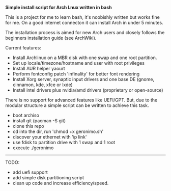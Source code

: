 **Simple install script for Arch Lnux written in bash**


This is a project for me to learn bash, it's noobishly written but works fine for me. On a good internet connecton it can install Arch in under 5 minutes.

The installation process is aimed for new Arch users and closely follows the beginners installation guide (see ArchWiki).

Current features:
* Install Archlinux on a MBR disk with one swap and one root partition.
* Set up locale/timezone/hostname and user with root privileges
* Install AUR helper yaourt
* Perform fontconfig patch 'infinality' for better font rendering
* Install Xorg server, synaptic input drivers and one base DE (gnome, cinnamon, kde, xfce or lxde)
* Install intel drivers plus nvidia/amd drivers (proprietary or open-source)

There is no support for advanced features like UEFI/GPT. But, due to the modular structure a simple script can be written to achieve this task.

* boot archiso
* install git (pacman -S git)
* clone this repo
* cd into the dir, run 'chmod +x geronimo.sh'
* discover your ethernet with 'ip link'
* use fdisk to partition drive with 1 swap and 1 root
* execute ./geronimo


_______

TODO:

* add uefi support
* add simple disk partitioning script
* clean up code and increase efficiency/speed.

